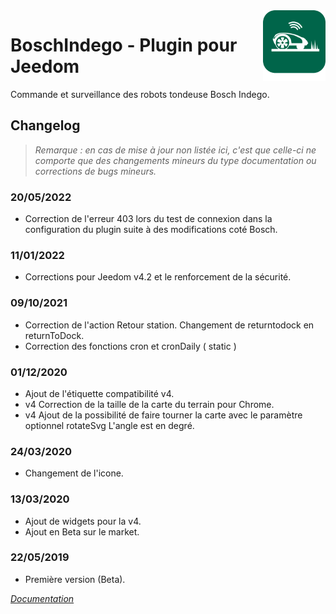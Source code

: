 <img align="right" src="../images/BoschIndego_icon.png" width="100">

# BoschIndego - Plugin pour Jeedom

Commande et surveillance des robots tondeuse Bosch Indego.

## Changelog

>*Remarque : en cas de mise à jour non listée ici, c'est que celle-ci ne comporte que des changements mineurs du type documentation ou corrections de bugs mineurs.*

### 20/05/2022
- Correction de l'erreur 403 lors du test de connexion dans la configuration du plugin suite à des modifications coté Bosch.
 
### 11/01/2022
- Corrections pour Jeedom v4.2 et le renforcement de la sécurité.

### 09/10/2021
- Correction de l'action Retour station. Changement de returntodock en returnToDock.
- Correction des fonctions cron et cronDaily ( static )

### 01/12/2020
- Ajout de l'étiquette compatibilité v4.
- v4 Correction de la taille de la carte du terrain pour Chrome.
- v4 Ajout de la possibilité de faire tourner la carte avec le paramètre optionnel rotateSvg L'angle est en degré.

### 24/03/2020
- Changement de l'icone.

### 13/03/2020
- Ajout de widgets pour la v4.
- Ajout en Beta sur le market.

### 22/05/2019
- Première version (Beta).

*[Documentation](index.md)*

